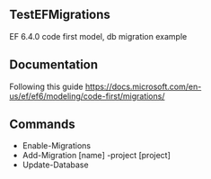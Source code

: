 ## TestEFMigrations

EF 6.4.0 code first model, db migration example

## Documentation

Following this guide
https://docs.microsoft.com/en-us/ef/ef6/modeling/code-first/migrations/

## Commands

- Enable-Migrations
- Add-Migration [name] -project [project]
- Update-Database

